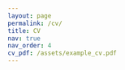 ```yaml
---
layout: page
permalink: /cv/
title: CV
nav: true
nav_order: 4
cv_pdf: /assets/example_cv.pdf 
---
```

<!-- ---
layout: cv
permalink: /cv/
title: cv
nav: true
nav_order: 5
cv_pdf: example_pdf.pdf
description: This is a description of the page. You can modify it in '_pages/cv.md'. You can also change or remove the top pdf download button.
toc:
  sidebar: left
--- -->